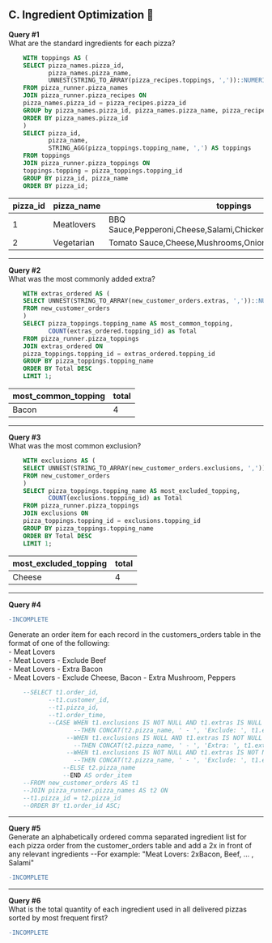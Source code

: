 ## C. Ingredient Optimization :cheese:

**Query #1** <br>
What are the standard ingredients for each pizza?
```sql
    WITH toppings AS (
    SELECT pizza_names.pizza_id,
      	   pizza_names.pizza_name,
           UNNEST(STRING_TO_ARRAY(pizza_recipes.toppings, ','))::NUMERIC AS topping
    FROM pizza_runner.pizza_names
    JOIN pizza_runner.pizza_recipes ON
    pizza_names.pizza_id = pizza_recipes.pizza_id
    GROUP by pizza_names.pizza_id, pizza_names.pizza_name, pizza_recipes.toppings
    ORDER BY pizza_names.pizza_id
    )
    SELECT pizza_id,
    	   pizza_name,
           STRING_AGG(pizza_toppings.topping_name, ',') AS toppings
    FROM toppings
    JOIN pizza_runner.pizza_toppings ON
    toppings.topping = pizza_toppings.topping_id
    GROUP BY pizza_id, pizza_name
    ORDER BY pizza_id;
```
| pizza_id | pizza_name | toppings                                                       |
| -------- | ---------- | -------------------------------------------------------------- |
| 1        | Meatlovers | BBQ Sauce,Pepperoni,Cheese,Salami,Chicken,Bacon,Mushrooms,Beef |
| 2        | Vegetarian | Tomato Sauce,Cheese,Mushrooms,Onions,Peppers,Tomatoes          |

---
**Query #2** <br>
What was the most commonly added extra?
```sql
    WITH extras_ordered AS (
    SELECT UNNEST(STRING_TO_ARRAY(new_customer_orders.extras, ','))::NUMERIC AS topping_id
    FROM new_customer_orders
    )
    SELECT pizza_toppings.topping_name AS most_common_topping, 
    	   COUNT(extras_ordered.topping_id) as Total
    FROM pizza_runner.pizza_toppings
    JOIN extras_ordered ON
    pizza_toppings.topping_id = extras_ordered.topping_id
    GROUP BY pizza_toppings.topping_name
    ORDER BY Total DESC
    LIMIT 1;
```
| most_common_topping | total |
| ------------------- | ----- |
| Bacon               | 4     |

---
**Query #3** <br>
What was the most common exclusion?
```sql
    WITH exclusions AS (
    SELECT UNNEST(STRING_TO_ARRAY(new_customer_orders.exclusions, ','))::NUMERIC AS topping_id
    FROM new_customer_orders
    )
    SELECT pizza_toppings.topping_name AS most_excluded_topping, 
    	   COUNT(exclusions.topping_id) as Total
    FROM pizza_runner.pizza_toppings
    JOIN exclusions ON
    pizza_toppings.topping_id = exclusions.topping_id
    GROUP BY pizza_toppings.topping_name
    ORDER BY Total DESC
    LIMIT 1;
```
| most_excluded_topping | total |
| --------------------- | ----- |
| Cheese                | 4     |

---
**Query #4**  <br> 
```diff 
-INCOMPLETE
```
Generate an order item for each record in the customers_orders table in the format of one of the following: <br>
	- Meat Lovers <br>
	- Meat Lovers - Exclude Beef <br>
	- Meat Lovers - Extra Bacon <br>
	- Meat Lovers - Exclude Cheese, Bacon - Extra Mushroom, Peppers
```sql
    --SELECT t1.order_id,
    	   --t1.customer_id,
           --t1.pizza_id,
           --t1.order_time,
           --CASE WHEN t1.exclusions IS NOT NULL AND t1.extras IS NULL
                  --THEN CONCAT(t2.pizza_name, ' - ', 'Exclude: ', t1.exclusions)
                --WHEN t1.exclusions IS NULL AND t1.extras IS NOT NULL
                  --THEN CONCAT(t2.pizza_name, ' - ', 'Extra: ', t1.extras)
                --WHEN t1.exclusions IS NOT NULL AND t1.extras IS NOT NULL
                  --THEN CONCAT(t2.pizza_name, ' - ', 'Exclude: ', t1.exclusions, ' - ', 'Extra: ', t1.extras)
      	       --ELSE t2.pizza_name
      	       --END AS order_item
    --FROM new_customer_orders AS t1
    --JOIN pizza_runner.pizza_names AS t2 ON
    --t1.pizza_id = t2.pizza_id
    --ORDER BY t1.order_id ASC;
```
<!-- | order_id | customer_id | pizza_id | order_time               | order_item                               |
| -------- | ----------- | -------- | ------------------------ | ---------------------------------------- |
| 1        | 101         | 1        | 2020-01-01T18:05:02.000Z | Meatlovers                               |
| 2        | 101         | 1        | 2020-01-01T19:00:52.000Z | Meatlovers                               |
| 3        | 102         | 2        | 2020-01-02T23:51:23.000Z | Vegetarian                               |
| 3        | 102         | 1        | 2020-01-02T23:51:23.000Z | Meatlovers                               |
| 4        | 103         | 1        | 2020-01-04T13:23:46.000Z | Meatlovers - Exclude: 4                  |
| 4        | 103         | 1        | 2020-01-04T13:23:46.000Z | Meatlovers - Exclude: 4                  |
| 4        | 103         | 2        | 2020-01-04T13:23:46.000Z | Vegetarian - Exclude: 4                  |
| 5        | 104         | 1        | 2020-01-08T21:00:29.000Z | Meatlovers - Extra: 1                    |
| 6        | 101         | 2        | 2020-01-08T21:03:13.000Z | Vegetarian                               |
| 7        | 105         | 2        | 2020-01-08T21:20:29.000Z | Vegetarian - Extra: 1                    |
| 8        | 102         | 1        | 2020-01-09T23:54:33.000Z | Meatlovers                               |
| 9        | 103         | 1        | 2020-01-10T11:22:59.000Z | Meatlovers - Exclude: 4 - Extra: 1, 5    |
| 10       | 104         | 1        | 2020-01-11T18:34:49.000Z | Meatlovers                               |
| 10       | 104         | 1        | 2020-01-11T18:34:49.000Z | Meatlovers - Exclude: 2, 6 - Extra: 1, 4 | -->

---
**Query #5**  <br>
Generate an alphabetically ordered comma separated ingredient list for each pizza order from the customer_orders table and add a 2x in front of any relevant ingredients
	--For example: "Meat Lovers: 2xBacon, Beef, ... , Salami"
```diff 
-INCOMPLETE
```
---
**Query #6**  <br>
What is the total quantity of each ingredient used in all delivered pizzas sorted by most frequent first?
```diff 
-INCOMPLETE
```
